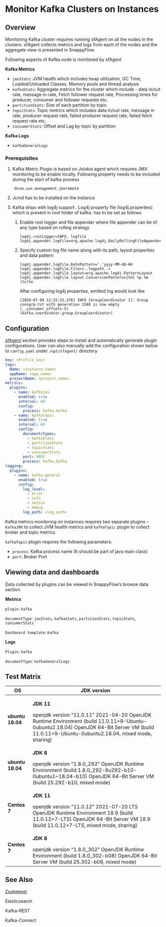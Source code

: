 # Monitor Kafka Clusters on Instances

## Overview

Monitoring Kafka cluster requires running sfAgent on all the nodes in the clusters. sfAgent collects metrics and logs from each of the nodes and the aggregate view is presented in SnappyFlow.

Following aspects of Kafka node is monitored by sfAgent

**Kafka Metrics**

- `jmxStats`: JVM health which includes heap utilization, GC Time, Loaded/Unloaded Classes, Memory pools and thread analysis
- `kafkaStats`: Aggregate metrics for the cluster which include - data in/out rate, message in-rate, Fetch follower request rate, Processing times for producer, consumer and follower requests etc.
- `partitionStats`: Size of each partition by topic
- `topicStats`: Topic metrics which includes data in/out rate, message in rate, producer request rate, failed producer request rate, failed fetch request rate etc..
- `consumerStats`: Offset and Lag by topic by partition 

**Kafka Logs** 

- `kafkaGeneralLogs`

### Prerequisites

1. Kafka Metric Plugin is based on Jolokia agent which requires JMX monitoring to be enable locally. Following property needs to be included during the start of kafka process

   ```
   -Dcom.sun.management.jmxremote
   ```

2. Jcmd has to be installed on the instance 

3. Kafka ships with log4j support . Log4j property file (log4j.properties) which is present in root folder of kafka. has to be set as follows

   1. Enable root logger and file appender where file appender can be of     any type based on rolling strategy

      ```
      log4j.rootLogger=INFO, logfile
      log4j.appender.logFile=org.apache.log4j.DailyRollingFileAppender
      ```

   2. Specify custom log file name along with its path, layout properties and data pattern

      ```
      log4j.appender.logFile.DatePattern='.'yyyy-MM-dd-HH
      log4j.appender.logFile.File=<..logpath..>
      log4j.appender.logFile.layout=org.apache.log4j.PatternLayout
      log4j.appender.logFile.layout.ConversionPattern=[%d] %p %m (%c)%n
      ```

      After configuring log4j properties, emitted log would look like

      ```
      [2020-07-09 11:15:23,376] INFO [GroupCoordinator 1]: Group consgrp-tst with generation 1588 is now empty (__consumer_offsets-5) (kafka.coordinator.group.GroupCoordinator)
      ```

      

## Configuration

[sfAgent](/docs/quick_start/getting_started#sfagent) section provides steps to install and automatically generate plugin configurations.  User can also manually add the configuration shown below to `config.yaml` under `/opt/sfagent/` directory

```yaml
key: <Profile_key>
tags:
  Name: <instance_name>
  appName: <app_name>
  projectName: <project_name>
metrics:
  plugins:
    - name: kafkajmx
      enabled: true
      interval: 60
      config:
        process: kafka.Kafka
    - name: kafkatopic
      enabled: true
      interval: 60
      config:
        documentsTypes:
          - kafkaStats
          - partitionStats
          - topicStats
          - consumerStats
        port: 9092
        process: kafka.Kafka
logging:
  plugins:
    - name: kafka-general
      enabled: true
      config:
        log_level:
          - error
          - info
          - notice
          - debug
        log_path: <log_path>
```

Kafka metrics monitoring on instances requires two separate plugins – `KafkaJMX` to collect JVM health metrics and `kafkaTopic` plugin to collect broker and topic metrics. 

`kafkaTopic` plugin requires the following parameters:

- `process`: Kafka process name (It should be part of java main class)
- `port`: Broker Port

## Viewing data and dashboards

Data collected by plugins can be viewed in SnappyFlow’s browse data section 

**Metrics**

`plugin`: `kafka`

`documentType`: `jmxStats`, `kafkaStats`, `partitionStats`, `topicStats`, `consumerStats`

`Dashboard template`: `Kafka`

**Logs**

`Plugin`: `kafka`

`documentType`: `kafkaGeneralLogs`

## Test Matrix

| OS                | JDK version                                                  |
| ----------------- | ------------------------------------------------------------ |
| **ubuntu 18.04**  | <p> **JDK 11**</p> openjdk version "11.0.11"  2021-04-20  OpenJDK Runtime Environment (build  11.0.11+9-Ubuntu-0ubuntu2.18.04)  OpenJDK 64-Bit Server VM (build  11.0.11+9-Ubuntu-0ubuntu2.18.04, mixed mode, sharing) |
| **ubuntu  18.04** | <p>**JDK 8**</p> openjdk version "1.8.0_292"  OpenJDK Runtime Environment (build  1.8.0_292-8u292-b10-0ubuntu1~18.04-b10)  OpenJDK 64-Bit Server VM (build 25.292-b10,  mixed mode) |
| **Centos 7**      | <p> **JDK 11**</p> openjdk version "11.0.12"  2021-07-20 LTS  OpenJDK Runtime Environment 18.9 (build  11.0.12+7-LTS)  OpenJDK 64-Bit Server VM 18.9 (build  11.0.12+7-LTS, mixed mode, sharing) |
| **Centos 7**      | <p>**JDK 8**</p> openjdk version "1.8.0_302"  OpenJDK Runtime Environment (build  1.8.0_302-b08)  OpenJDK 64-Bit Server VM (build 25.302-b08,  mixed mode) |

## See Also

[Zookeeper](/docs/integrations/zookeeper)

Elasticsearch

Kafka-REST

Kafka-Connect